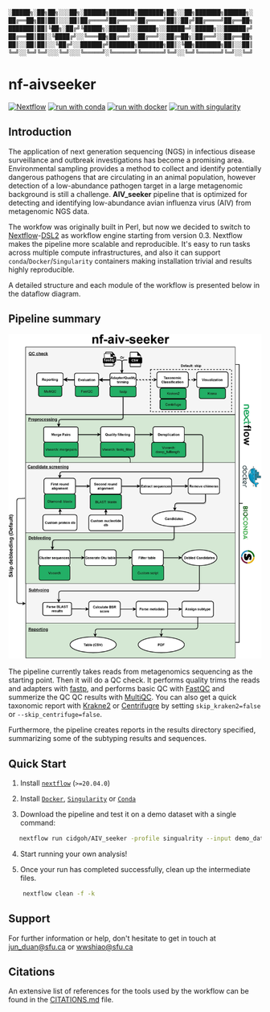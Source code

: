 ```
░█████╗░██╗██╗░░░██╗░██████╗███████╗███████╗██╗░░██╗███████╗██████╗░
██╔══██╗██║██║░░░██║██╔════╝██╔════╝██╔════╝██║░██╔╝██╔════╝██╔══██╗
███████║██║╚██╗░██╔╝╚█████╗░█████╗░░█████╗░░█████═╝░█████╗░░██████╔╝
██╔══██║██║░╚████╔╝░░╚═══██╗██╔══╝░░██╔══╝░░██╔═██╗░██╔══╝░░██╔══██╗
██║░░██║██║░░╚██╔╝░░██████╔╝███████╗███████╗██║░╚██╗███████╗██║░░██║
╚═╝░░╚═╝╚═╝░░░╚═╝░░░╚═════╝░╚══════╝╚══════╝╚═╝░░╚═╝╚══════╝╚═╝░░╚═╝ 
```

# nf-aivseeker

[![Nextflow](https://img.shields.io/badge/nextflow%20DSL2-%E2%89%A521.04.0-23aa62.svg?labelColor=000000)](https://www.nextflow.io/)
[![run with conda](http://img.shields.io/badge/run%20with-conda-3EB049?labelColor=000000&logo=anaconda)](https://docs.conda.io/en/latest/)
[![run with docker](https://img.shields.io/badge/run%20with-docker-0db7ed?labelColor=000000&logo=docker)](https://www.docker.com/)
[![run with singularity](https://img.shields.io/badge/run%20with-singularity-1d355c.svg?labelColor=000000)](https://sylabs.io/docs/)


## Introduction

The application of next generation sequencing (NGS) in infectious disease surveillance and outbreak investigations has become a promising area. Environmental sampling provides a method to collect and identify potentially dangerous pathogens that are circulating in an animal population, however detection of a low-abundance pathogen target in a large metagenomic background is still a challenge. **AIV_seeker** pipeline that is optimized for detecting and identifying low-abundance avian influenza virus (AIV) from metagenomic NGS data.

The workfow was originally built in Perl, but now we decided to switch to [Nextflow](https://www.nextflow.io)-[DSL2](https://www.nextflow.io/docs/latest/dsl2.html) as workflow engine starting from version 0.3. Nextflow makes the pipeline more scalable and reproducible. It's easy to run tasks across multiple compute infrastructures, and also it can support `conda`/`Docker`/`Singularity` containers making installation trivial and results highly reproducible. 

A detailed structure and each module of the workflow is presented below in the dataflow diagram.

## Pipeline summary

![aiv_seeker_workflow](docs/aiv_seeker_workflow.jpg)

The pipeline currently takes reads from metagenomics sequencing as the starting point. Then it will do a QC check. It performs quality trims the reads and adapters with [fastp](https://github.com/OpenGene/fastp), and performs basic QC with [FastQC](https://www.bioinformatics.babraham.ac.uk/projects/fastqc/) and summerize the QC QC results with [MultiQC](https://multiqc.info/). You can also get a quick taxonomic report with [Krakne2](https://github.com/DerrickWood/kraken2) or [Centrifugre](https://ccb.jhu.edu/software/centrifuge) by setting `skip_kraken2=false` or `--skip_centrifuge=false`.


Furthermore, the pipeline creates reports in the results directory specified, summarizing some of the subtyping results and sequences.


## Quick Start

1. Install [`nextflow`](https://nf-co.re/usage/installation) (`>=20.04.0`)

2. Install [`Docker`](https://docs.docker.com/engine/installation/), [`Singularity`](https://www.sylabs.io/guides/3.0/user-guide/) or [`Conda`](https://conda.io/miniconda.html)

3. Download the pipeline and test it on a demo dataset with a single command:

 ```bash
    nextflow run cidgoh/AIV_seeker -profile singualrity --input demo_data/samplesheet.csv
 ```

4. Start running your own analysis!

5. Once your run has completed successfully, clean up the intermediate files.

```bash
    nextflow clean -f -k
 ```

## Support

For further information or help, don't hesitate to get in touch at 
[jun_duan@sfu.ca](mailto:jun_duan@sfu.ca) or [wwshiao@sfu.ca](mailto:wwshiao@sfu.ca)

## Citations
An extensive list of references for the tools used by the workflow 
can be found in the [CITATIONS.md](https://github.com/cidgoh/AIV_seeker/blob/dev_nf-aivseeker/docs/CITATIONS.md) file.
